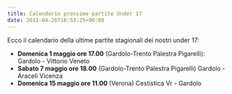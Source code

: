 ```yaml
---
title: Calendario prossime partite Under 17
date: 2011-04-26T16:53:25+00:00
---
```

Ecco il calendario della ultime partite stagionali dei nostri under 17: 
* **Domenica 1 maggio ore 17.00** (Gardolo-Trento Palestra Pigarelli): Gardolo - Vittorio Veneto
* **Sabato 7 maggio ore 18.00** (Gardolo-Trento Palestra Pigarelli) Gardolo - Araceli Vicenza
* **Domenica 15 maggio ore 11.00** (Verona) Cestistica Vr - Gardolo
